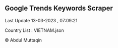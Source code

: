 

## Google Trends Keywords Scraper 
 
Last Update 13-03-2023 , 07:09:21

Country List :
VIETNAM.json



© Abdul Muttaqin 
